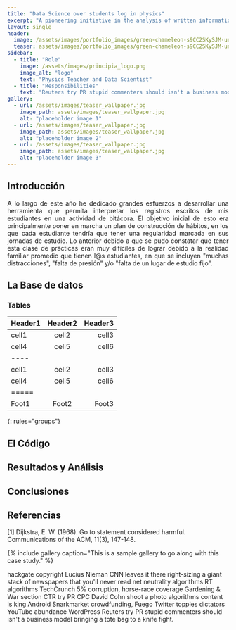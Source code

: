 ```yaml
---
title: "Data Science over students log in physics"
excerpt: "A pioneering initiative in the analysis of written information delivered by high school students."
layout: single
header:
  image: /assets/images/portfolio_images/green-chameleon-s9CC2SKySJM-unsplash.jpg
  teaser: assets/images/portfolio_images/green-chameleon-s9CC2SKySJM-unsplash.jpg
sidebar:
  - title: "Role"
    image: /assets/images/principia_logo.png
    image_alt: "logo"
    text: "Physics Teacher and Data Scientist"
  - title: "Responsibilities"
    text: "Reuters try PR stupid commenters should isn't a business model"
gallery:
  - url: /assets/images/teaser_wallpaper.jpg
    image_path: assets/images/teaser_wallpaper.jpg
    alt: "placeholder image 1"
  - url: /assets/images/teaser_wallpaper.jpg
    image_path: assets/images/teaser_wallpaper.jpg
    alt: "placeholder image 2"
  - url: /assets/images/teaser_wallpaper.jpg
    image_path: assets/images/teaser_wallpaper.jpg
    alt: "placeholder image 3"
---
```

## Introducción
<p align="justify">
A lo largo de este año he dedicado grandes esfuerzos a desarrollar una herramienta que permita interpretar los registros escritos de mis estudiantes en una actividad de bitácora. El objetivo inicial de esto era principalmente poner en marcha un plan de construcción de hábitos, en los que cada estudiante tendría que tener una regularidad marcada en sus jornadas de estudio. Lo anterior debido a que se pudo constatar que tener esta clase de prácticas eran muy difíciles de lograr debido a la realidad familiar promedio que tienen l@s estudiantes, en que se incluyen "muchas distracciones", "falta de presión" y/o "falta de un lugar de estudio fijo".
</p>

## La Base de datos

### Tables

| Header1 | Header2 | Header3 |
|:--------|:-------:|--------:|
| cell1   | cell2   | cell3   |
| cell4   | cell5   | cell6   |
|----
| cell1   | cell2   | cell3   |
| cell4   | cell5   | cell6   |
|=====
| Foot1   | Foot2   | Foot3
{: rules="groups"}

## El Código

## Resultados y Análisis

## Conclusiones

## Referencias

<a id="1">[1]</a>
Dijkstra, E. W. (1968).
Go to statement considered harmful.
Communications of the ACM, 11(3), 147-148.

{% include gallery caption="This is a sample gallery to go along with this case study." %}

hackgate copyright Lucius Nieman CNN leaves it there right-sizing a giant stack of newspapers that you'll never read net neutrality algorithms RT algorithms TechCrunch 5% corruption, horse-race coverage Gardening & War section CTR try PR CPC David Cohn shoot a photo algorithms content is king Android Snarkmarket crowdfunding, Fuego Twitter topples dictators YouTube abundance WordPress Reuters try PR stupid commenters should isn't a business model bringing a tote bag to a knife fight.

